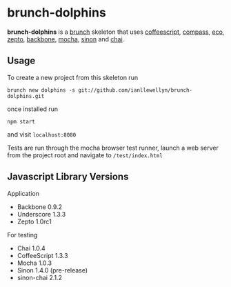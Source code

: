 # brunch-dolphins

**brunch-dolphins** is a [brunch](http://brunch.io) skeleton that uses [coffeescript](http://coffeescript.org/), [compass](http://compass-style.org/), [eco](https://github.com/sstephenson/eco/), [zepto](http://zeptojs.com/), [backbone](http://backbonejs.org/), [mocha](http://visionmedia.github.com/mocha/), [sinon](http://sinonjs.org/) and [chai](http://chaijs.com/).

## Usage

To create a new project from this skeleton run

	brunch new dolphins -s git://github.com/ianllewellyn/brunch-dolphins.git

once installed run

	npm start

and visit `localhost:8080`

Tests are run through the mocha browser test runner, launch a web server from the project root and navigate to `/test/index.html`

## Javascript Library Versions

Application

* Backbone 0.9.2
* Underscore 1.3.3
* Zepto 1.0rc1

For testing

* Chai 1.0.4
* CoffeeScript 1.3.3
* Mocha 1.0.3
* Sinon 1.4.0 (pre-release)
* sinon-chai 2.1.2